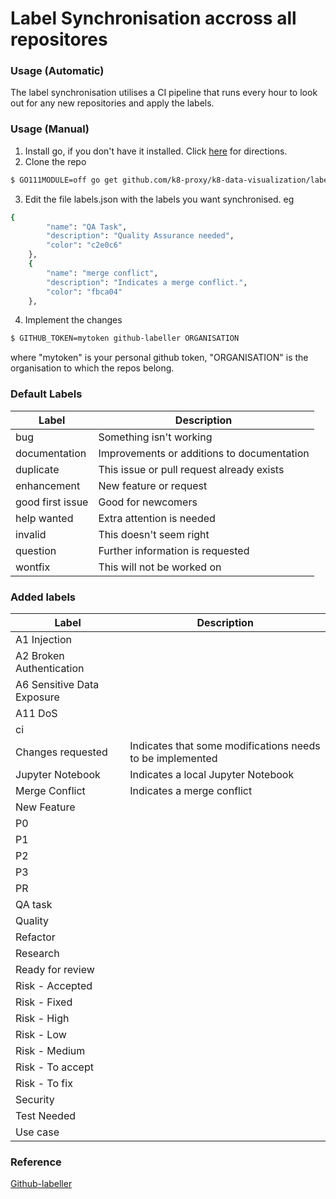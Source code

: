 # Label Synchronisation accross all repositores

### Usage (Automatic)
The label synchronisation utilises a CI pipeline that runs every hour to look out for any new repositories and apply the labels.

### Usage (Manual)
1. Install go, if you don't have it installed. Click [here] for directions.
2. Clone the repo
```sh
$ GO111MODULE=off go get github.com/k8-proxy/k8-data-visualization/labels 
```
3. Edit the file labels.json with the labels you want synchronised. eg
```sh
{
        "name": "QA Task",
        "description": "Quality Assurance needed",
        "color": "c2e0c6"
    },
    {
        "name": "merge conflict",
        "description": "Indicates a merge conflict.",
        "color": "fbca04"
    },
```
4. Implement the changes
```sh
$ GITHUB_TOKEN=mytoken github-labeller ORGANISATION
```
where "mytoken" is your personal github token, "ORGANISATION" is the organisation to which the repos belong.

### Default Labels
| Label                         | Description                                   |
| ------                        | ------                                        |
|  bug                          |  Something isn't working                      |
|  documentation                |  Improvements or additions to documentation   |
|  duplicate                    |  This issue or pull request already exists    |
|  enhancement                  |  New feature or request                       |
|  good first issue             |  Good for newcomers                           |
|  help wanted                  |  Extra attention is needed                    |
|  invalid                      |  This doesn't seem right                      |
|  question                     |  Further information is requested             |
|   wontfix                     |  This will not be worked on                   |

### Added labels

| Label                         |  Description                                  |
| ------                        | ------                                        |
|  A1 Injection                 |                                               |
|  A2 Broken Authentication     |                                               |
|  A6 Sensitive Data Exposure   |     |
|  A11 DoS                      |     |
|  ci                           |     |
| Changes requested             |   Indicates that some modifications needs to be implemented |
|  Jupyter Notebook             |  Indicates a local Jupyter Notebook    |
| Merge Conflict                |    Indicates a merge conflict |
|  New Feature                  |     |
|  P0                           |     |
|  P1                           |     |
|  P2                           |     |
|  P3                           |     |
|  PR                           |     |
|  QA task                      |     |
|  Quality                      |     |
|  Refactor                     |   |
|  Research                     |   |
|  Ready for review             |   |
|  Risk - Accepted              |   |
|  Risk - Fixed                 |   |
|  Risk - High                  |   |
|  Risk - Low                   |   |
|  Risk - Medium                |   |
|  Risk - To accept             |   |
|  Risk - To fix                |   |
|  Security                     |   |
|  Test Needed                  |   |
|  Use case                      |   |

[here]: <https://golang.org/doc/install>

[Github-labeller]:<https://github.com/displague/github-labeller>



### Reference

[Github-labeller]
